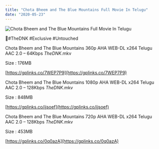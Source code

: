 ```yaml
---
title: "Chota Bheem and The Blue Mountains Full Movie In Telugu"
date: "2020-05-23"
---
```


![Chota Bheem and The Blue Mountains Full Movie In Telugu](https://snagfilms-a.akamaihd.net/38c1e2aa-64c1-41c3-8b5e-674247d490c8/images/2020/05/22/1590157699611_2chhotabheemandthebluemountainsonline1920x1080_16x9Images.jpg "Chota Bheem and The Blue Mountains Full Movie In Telugu")

🌟#TheDNK #Exclusive #Untouched

Chota Bheem and The Blue Mountains 360p AHA WEB-DL x264 Telugu AAC 2.0 – 64Kbps _TheDNK_.mkv

Size : 176MB

[https://gplinks.co/7WEP7P9](https://gplinks.co/7WEP7P9)

Chota Bheem and The Blue Mountains 1080p AHA WEB-DL x264 Telugu AAC 2.0 – 128Kbps _TheDNK_.mkv

Size : 848MB

[https://gplinks.co/ijsoef](https://gplinks.co/ijsoef)

Chota Bheem and The Blue Mountains 720p AHA WEB-DL x264 Telugu AAC 2.0 – 128Kbps _TheDNK_.mkv

Size : 453MB

[https://gplinks.co/0q0azA](https://gplinks.co/0q0azA)
